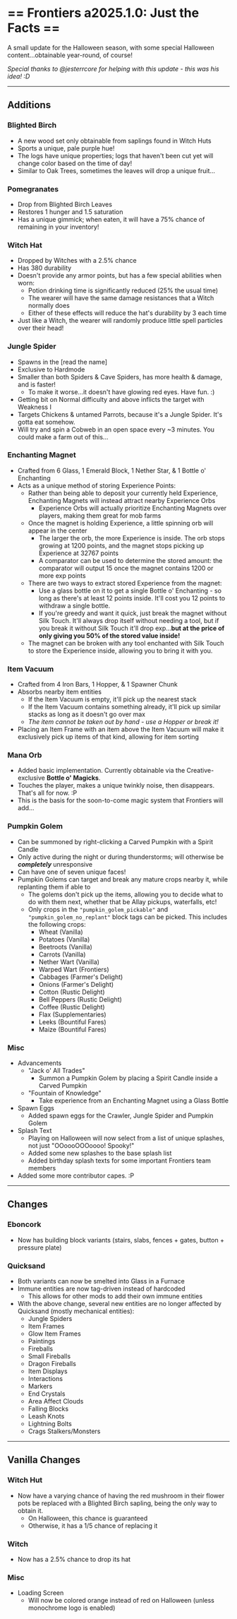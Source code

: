 # == Frontiers a2025.1.0: Just the Facts ==
A small update for the Halloween season, with some special Halloween content...obtainable year-round, of course!

_Special thanks to @jesterrcore for helping with this update - this was his idea! :D_

--------------------------
## Additions
### Blighted Birch
- A new wood set only obtainable from saplings found in Witch Huts
- Sports a unique, pale purple hue!
- The logs have unique properties; logs that haven't been cut yet will change color based on the time of day!
- Similar to Oak Trees, sometimes the leaves will drop a unique fruit...
### Pomegranates
- Drop from Blighted Birch Leaves
- Restores 1 hunger and 1.5 saturation
- Has a unique gimmick; when eaten, it will have a 75% chance of remaining in your inventory!
### Witch Hat
- Dropped by Witches with a 2.5% chance
- Has 380 durability
- Doesn't provide any armor points, but has a few special abilities when worn:
  - Potion drinking time is significantly reduced (25% the usual time)
  - The wearer will have the same damage resistances that a Witch normally does
  - Either of these effects will reduce the hat's durability by 3 each time
- Just like a Witch, the wearer will randomly produce little spell particles over their head!
### Jungle Spider
- Spawns in the [read the name]
- Exclusive to Hardmode
- Smaller than both Spiders & Cave Spiders, has more health & damage, and is faster!
  - To make it worse...it doesn't have glowing red eyes. Have fun. :)
- Getting bit on Normal difficulty and above inflicts the target with Weakness I
- Targets Chickens & untamed Parrots, because it's a Jungle Spider. It's gotta eat somehow.
- Will try and spin a Cobweb in an open space every ~3 minutes. You could make a farm out of this...
### Enchanting Magnet
- Crafted from 6 Glass, 1 Emerald Block, 1 Nether Star, & 1 Bottle o' Enchanting
- Acts as a unique method of storing Experience Points:
  - Rather than being able to deposit your currently held Experience, Enchanting Magnets will instead attract nearby Experience Orbs
    - Experience Orbs will actually prioritize Enchanting Magnets over players, making them great for mob farms
  - Once the magnet is holding Experience, a little spinning orb will appear in the center
    - The larger the orb, the more Experience is inside. The orb stops growing at 1200 points, and the magnet stops picking up Experience at 32767 points
    - A comparator can be used to determine the stored amount: the comparator will output 15 once the magnet contains 1200 or more exp points
  - There are two ways to extract stored Experience from the magnet:
    - Use a glass bottle on it to get a single Bottle o' Enchanting - so long as there's at least 12 points inside. It'll cost you 12 points to withdraw a single bottle.
    - If you're greedy and want it quick, just break the magnet without Silk Touch. It'll always drop itself without needing a tool, but if you break it without Silk Touch it'll drop exp...**but at the price of only giving you 50% of the stored value inside!**
  - The magnet can be broken with any tool enchanted with Silk Touch to store the Experience inside, allowing you to bring it with you.
### Item Vacuum
- Crafted from 4 Iron Bars, 1 Hopper, & 1 Spawner Chunk
- Absorbs nearby item entities
  - If the Item Vacuum is empty, it'll pick up the nearest stack
  - If the Item Vacuum contains something already, it'll pick up similar stacks as long as it doesn't go over max
  - _The item cannot be taken out by hand - use a Hopper or break it!_
- Placing an Item Frame with an item above the Item Vacuum will make it exclusively pick up items of that kind, allowing for item sorting 
### Mana Orb
- Added basic implementation. Currently obtainable via the Creative-exclusive **Bottle o' Magicks**.
- Touches the player, makes a unique twinkly noise, then disappears. That's all for now. :P
- This is the basis for the soon-to-come magic system that Frontiers will add...
### Pumpkin Golem
- Can be summoned by right-clicking a Carved Pumpkin with a Spirit Candle
- Only active during the night or during thunderstorms; will otherwise be ***completely*** unresponsive
- Can have one of seven unique faces!
- Pumpkin Golems can target and break any mature crops nearby it, while replanting them if able to
  - The golems don't pick up the items, allowing you to decide what to do with them next, whether that be Allay pickups, waterfalls, etc!
  - Only crops in the `"pumpkin_golem_pickable"` and `"pumpkin_golem_no_replant"` block tags can be picked. This includes the following crops:
    - Wheat (Vanilla)
    - Potatoes (Vanilla)
    - Beetroots (Vanilla)
    - Carrots (Vanilla)
    - Nether Wart (Vanilla)
    - Warped Wart (Frontiers)
    - Cabbages (Farmer's Delight)
    - Onions (Farmer's Delight)
    - Cotton (Rustic Delight)
    - Bell Peppers (Rustic Delight)
    - Coffee (Rustic Delight)
    - Flax (Supplementaries)
    - Leeks (Bountiful Fares)
    - Maize (Bountiful Fares)
### Misc
- Advancements
  - "Jack o' All Trades"
    - Summon a Pumpkin Golem by placing a Spirit Candle inside a Carved Pumpkin
  - "Fountain of Knowledge"
    - Take experience from an Enchanting Magnet using a Glass Bottle
- Spawn Eggs
  - Added spawn eggs for the Crawler, Jungle Spider and Pumpkin Golem 
- Splash Text
  - Playing on Halloween will now select from a list of unique splashes, not just "OOoooOOOoooo! Spooky!"
  - Added some new splashes to the base splash list
  - Added birthday splash texts for some important Frontiers team members
- Added some more contributor capes. :P 

--------------------------
## Changes
### Eboncork
- Now has building block variants (stairs, slabs, fences + gates, button + pressure plate)
### Quicksand
- Both variants can now be smelted into Glass in a Furnace
- Immune entities are now tag-driven instead of hardcoded
  - This allows for other mods to add their own immune entities
- With the above change, several new entities are no longer affected by Quicksand (mostly mechanical entities):
  - Jungle Spiders
  - Item Frames
  - Glow Item Frames
  - Paintings
  - Fireballs
  - Small Fireballs
  - Dragon Fireballs
  - Item Displays
  - Interactions
  - Markers
  - End Crystals
  - Area Affect Clouds
  - Falling Blocks
  - Leash Knots
  - Lightning Bolts
  - Crags Stalkers/Monsters

--------------------------
## Vanilla Changes
### Witch Hut
- Now have a varying chance of having the red mushroom in their flower pots be replaced with a Blighted Birch sapling, being the only way to obtain it.
  - On Halloween, this chance is guaranteed
  - Otherwise, it has a 1/5 chance of replacing it
### Witch
- Now has a 2.5% chance to drop its hat
### Misc
- Loading Screen
  - Will now be colored orange instead of red on Halloween (unless monochrome logo is enabled)